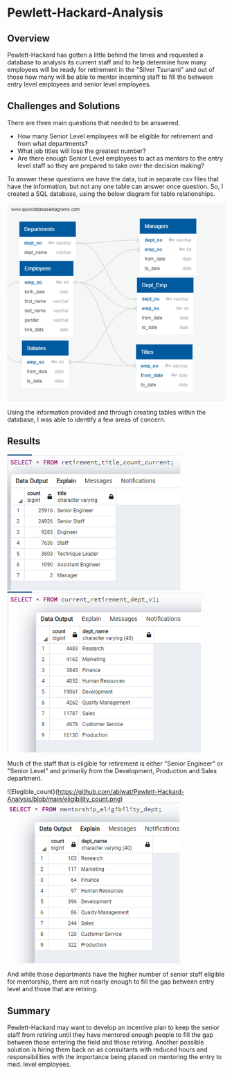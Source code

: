 # Pewlett-Hackard-Analysis

## Overview
Pewlett-Hackard has gotten a little behind the times and requested a database to analysis its current staff and to help determine how many employees will be ready for retirement in the "Silver Tsunami" and out of those how many will be able to mentor incoming staff to fill the between entry level employees and senior level employees.

## Challenges and Solutions
There are three main questions that needed to be answered.
- How many Senior Level employees will be eligible for retirement and from what departments?
- What job titles will lose the greatest number?
- Are there enough Senior Level employees to act as mentors to the entry level staff so they are prepared to take over the decision making?

To answer these questions we have the data, but in separate csv files that have the information, but not any one table can answer once question.  So, I created a SQL database, using the below diagram for table relationships.

![employeeDB](https://github.com/abiwat/Pewlett-Hackard-Analysis/blob/main/EmployeeDB.png)

Using the information provided and through creating tables within the database, I was able to identify a few areas of concern.

## Results

![Retiring Titles](https://github.com/abiwat/Pewlett-Hackard-Analysis/blob/main/retirement_title_count_current.png)
![Retiring Departments](https://github.com/abiwat/Pewlett-Hackard-Analysis/blob/main/Current_retirment_dept_v12.png)

Much of the staff that is eligible for retirement is either "Senior Engineer" or "Senior Level" and primarily from the Development, Production and Sales department.  

![Elegible_count}(https://github.com/abiwat/Pewlett-Hackard-Analysis/blob/main/eligibility_count.png)
![Mentor_Deparment](https://github.com/abiwat/Pewlett-Hackard-Analysis/blob/main/mentorship_eligibility_dept.png)

And while those departments have the higher number of senior staff eligible for mentorship, there are not nearly enough to fill the gap between entry level and those that are retiring.

## Summary
Pewlett-Hackard may want to develop an incentive plan to keep the senior staff from retiring until they have mentored enough people to fill the gap between those entering the field and those retiring.  Another possible solution is hiring them back on as consultants with reduced hours and responsibilities with the importance being placed on mentoring the entry to med. level employees.

